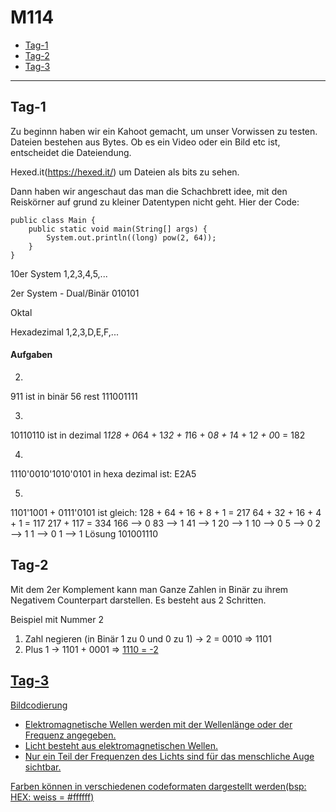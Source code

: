 # M114

- [Tag-1](#Tag-1)
- [Tag-2](#Tag-2)
- [Tag-3](#Tag-3)


 
---------

## Tag-1
Zu beginnn haben wir ein Kahoot gemacht, um unser Vorwissen zu testen.
Dateien bestehen aus Bytes. Ob es ein Video oder ein Bild etc ist, entscheidet die Dateiendung.


Hexed.it(https://hexed.it/) um Dateien als bits zu sehen.


Dann haben wir angeschaut das man die Schachbrett idee, mit den Reiskörner auf grund zu kleiner Datentypen nicht geht.
Hier der Code:
```
public class Main {
    public static void main(String[] args) {
        System.out.println((long) pow(2, 64));
    }
}
```

10er System 1,2,3,4,5,...


2er System - Dual/Binär 010101


Oktal 


Hexadezimal 1,2,3,D,E,F,...


#### Aufgaben
2.
911 ist in binär 56 rest 111001111

3.
10110110 ist in dezimal 1*128 + 0*64 + 1*32 + 1*16 + 0*8 + 1*4 + 1*2 + 0*0 = 182

4.
1110'0010'1010'0101 in hexa dezimal ist: E2A5

5.
1101'1001 + 0111'0101 ist gleich:
128 + 64 + 16 + 8 + 1 = 217
64 + 32 + 16 + 4 + 1 = 117
217 + 117 = 334
166 --> 0
83 --> 1
41 --> 1
20 --> 1
10 --> 0
5 --> 0
2 --> 1
1 --> 0
1 --> 1
Lösung 101001110

## Tag-2
Mit dem 2er Komplement kann man Ganze Zahlen in Binär zu ihrem Negativem Counterpart darstellen. Es besteht aus 2 Schritten.

Beispiel mit Nummer 2
1. Zahl negieren (in Binär 1 zu 0 und 0 zu 1) -> 2 = 0010 => 1101
2. Plus 1 -> 1101 + 0001 => <u> 1110 = -2
 
 ## Tag-3
 Bildcodierung
 
- Elektromagnetische Wellen werden mit der Wellenlänge oder der Frequenz angegeben.
- Licht besteht aus elektromagnetischen Wellen.
- Nur ein Teil der Frequenzen des Lichts sind für das menschliche Auge sichtbar.
 
 Farben können in verschiedenen codeformaten dargestellt werden(bsp: HEX: weiss = #ffffff)



